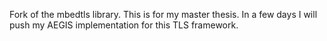 Fork of the mbedtls library. This is for my master thesis. In a few days I will push my AEGIS implementation for this TLS framework.
